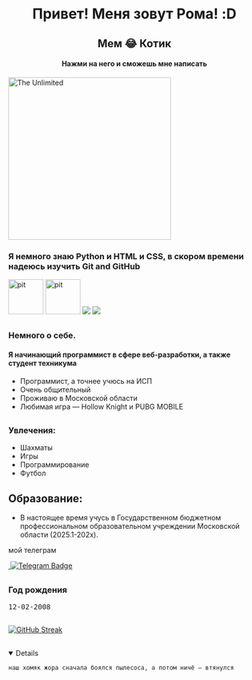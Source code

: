 <link rel="stylesheet" href="redactor.css">

<h1 align="center"><font class="logo1"> Привет! Меня  зовут Рома! <font color="">:D</font></font></h1>
 
<h2 align="center"><font class="logo1">Мем 😂  Котик  </font></h2>

<h4 align="center"><font class="logo1">Нажми на него и сможешь мне написать </h4>

<a href="https://t.me/Gnomoslog" target="_blank" >
  <img src="tenor.gif" alt="The Unlimited" width="325"/>
</a>

 
 
 ### Я немного знаю <font class="RGB6">Python</font> и  <font class="RGB7"> HTML  </font> и <font class="RGB7">CSS</font>, в скором времени надеюсь изучить <font class="RGB8">Git</font> and <font class="RGB9">GitHub</font>
 
 <img src=https://velog.velcdn.com/images/ghkd1330/post/ebd51fe2-95b4-44b9-9306-1f9933592829/image.jpeg height="70" alt="pit"  />
 <img src=https://avatars.mds.yandex.net/get-altay/11381866/2a0000018c59036deca36e60afe35279ef96/orig height="70" alt="pit"  />
 <img src=https://ziadoua.github.io/m3-Markdown-Badges/badges/Github/github1.svg  />
 <img src= https://ziadoua.github.io/m3-Markdown-Badges/badges/Git/git1.svg  />
 
 ##
 
 ### <font class="logo2">Немного о себе.</font>

 #### <font class="logo2">Я начинающий программист в сфере веб-разработки, а также студент техникума</font>
* Программист, а точнее учюсь на ИСП
* Очень общительный
* Проживаю в Московской области
* Любимая игра — Hollow Knight и PUBG MOBILE

##
### <font class="logo2">Увлечения:</font>
* Шахматы
* Игры
* Программирование
* Футбол
##
## <font class="logo2">Образование:</font>
* В настоящее время учусь в Государственном бюджетном
профессиональном образовательном учреждении Московской области (2025.1-202x).

<p class="logo2">мой телеграм</p>
<div >
<div id="badges">
    <a href= "https://t.me/Gnomoslog">
    <img src="https://komarev.com/ghpvc/?username=GnomosloG&style=flat-square&color=blue" alt=""/>
    <img src="https://img.shields.io/badge/Telegram-rgb?style=for-the-badge&logo=Telegram&logoColor=rgb&color=black" alt="Telegram Badge"/>
  </a>
</div></div>

##

### <font class="logo2">Год рождения</font>

<kbd>12-02-2008</kbd>

##

[![GitHub Streak](https://streak-stats.demolab.com?user=GnomosloG&theme=chartreuse-dark&hide_border=true&border_radius=4&locale=ru)](https://git.io/streak-stats)

##

<details open>

```
наш хомяк жора сначала боялся пылесоса, а потом ничё — втянулся
```
